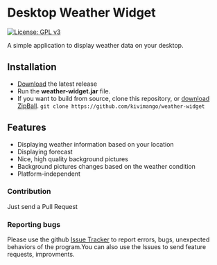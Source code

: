 # Desktop Weather Widget
[![License: GPL v3](https://img.shields.io/badge/License-GPL%20v3-blue.svg)](http://www.gnu.org/licenses/gpl-3.0)

A simple application to display weather data on your desktop.
## Installation
* [Download](https://github.com/kivimango/weather-widget/releases/) the latest release
* Run the **weather-widget.jar** file.
* If you want to build from source, clone this repository, or [download ZipBall](https://github.com/kivimango/weather-widget/archive/master.zip).
`git clone https://github.com/kivimango/weather-widget`

## Features
* Displaying weather information based on your location
* Displaying forecast
* Nice, high quality background pictures
* Background pictures changes based on the weather condition
* Platform-independent

### Contribution
Just send a Pull Request
### Reporting bugs
Please use the github [Issue Tracker](https://github.com/kivimango/weather-widget/issues) to report errors, bugs, unexpected behaviors of the program.You can also use the Issues to send feature requests, improvments.
